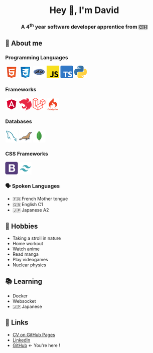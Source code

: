 
<h1 align="center">Hey 👋, I'm David</h1>
<h3 align="center">A 4<sup>th</sup> year software developer apprentice from 🇨🇭</h3>

## 💬 About me
### Programming Languages
<div>
    <img src="icons/html.svg" title="HTML" height="40px" width="40px">
    <img src="icons/css.svg" title="CSS" height="40px" width="40px">
    <img src="icons/php.svg" title="PHP" height="40px" width="r0px">
    <img src="icons/javascript.svg" title="JavaScript" height="40px" width="40px">
    <img src="icons/typescript.svg" title="TypeScript" height="40px" width="40px">
    <img src="icons/python.svg" title="Python" height="40px" width="40px">
</div>

### Frameworks
<div>
    <img src="icons/angular.svg" title="Angular" height="40px" width="40px">
    <img src="icons/nestjs.svg" title="NestJS" height="40px" width="40px">
    <img src="icons/laravel.svg" title="Laravel" height="40px" width="40px">
    <img src="icons/codeigniter.svg" title="CodeIgniter 4" height="40px" width="40px">
</div>

### Databases
<div>
    <img src="icons/mysql.svg" title="MySQL" height="40px" width="40px">
    <img src="icons/mariadb.svg" title="MariaDB" height="40px" width="40px">
    <img src="icons/mongodb.svg" title="MongoDB" height="40px" width="40px">
</div>

### CSS Frameworks
<div>
    <img src="icons/bootstrap.svg" title="Bootstrap" height="40px" width="40px">
    <img src="icons/tailwind.svg" title="Tailwind" height="40px" width="40px">
</div>

### 🗣️ Spoken Languages
- 🇫🇷 French Mother tongue
- 🇬🇧 English C1
- 🇯🇵 Japanese A2

## 📅 Hobbies
- Taking a stroll in nature
- Home workout
- Watch anime
- Read manga
- Play videogames
- Nuclear physics

## 📚 Learning
- Docker
- Websocket
- 🇯🇵 Japanese

## 🔗 Links
- [CV on GitHub Pages](https://catdesu.github.io/)
- [LinkedIn](https://www.linkedin.com/in/aeschlimann-david)
- [GitHub](https://github.com/catdesu) ← You're here !
